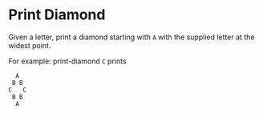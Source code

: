 # Print Diamond

Given a letter, print a diamond starting with `A` with the supplied letter at
the widest point.

For example: print-diamond `C` prints

```
  A
 B B
C   C
 B B
  A
```
